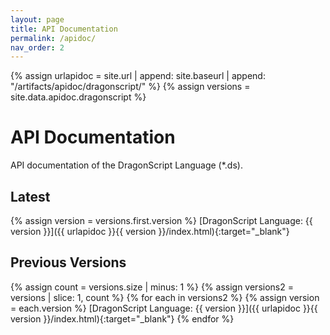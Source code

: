 ```yaml
---
layout: page
title: API Documentation
permalink: /apidoc/
nav_order: 2
---
```

{% assign urlapidoc = site.url | append: site.baseurl | append: "/artifacts/apidoc/dragonscript/" %}
{% assign versions = site.data.apidoc.dragonscript %}

# API Documentation

API documentation of the DragonScript Language (*.ds).

## Latest
{% assign version = versions.first.version %}
[DragonScript Language: {{ version }}]({{ urlapidoc }}{{ version }}/index.html){:target="_blank"}

## Previous Versions
{% assign count = versions.size | minus: 1 %}
{% assign versions2 = versions | slice: 1, count %}
{% for each in versions2 %}
  {% assign version = each.version %}
  [DragonScript Language: {{ version }}]({{ urlapidoc }}{{ version }}/index.html){:target="_blank"}
{% endfor %}

